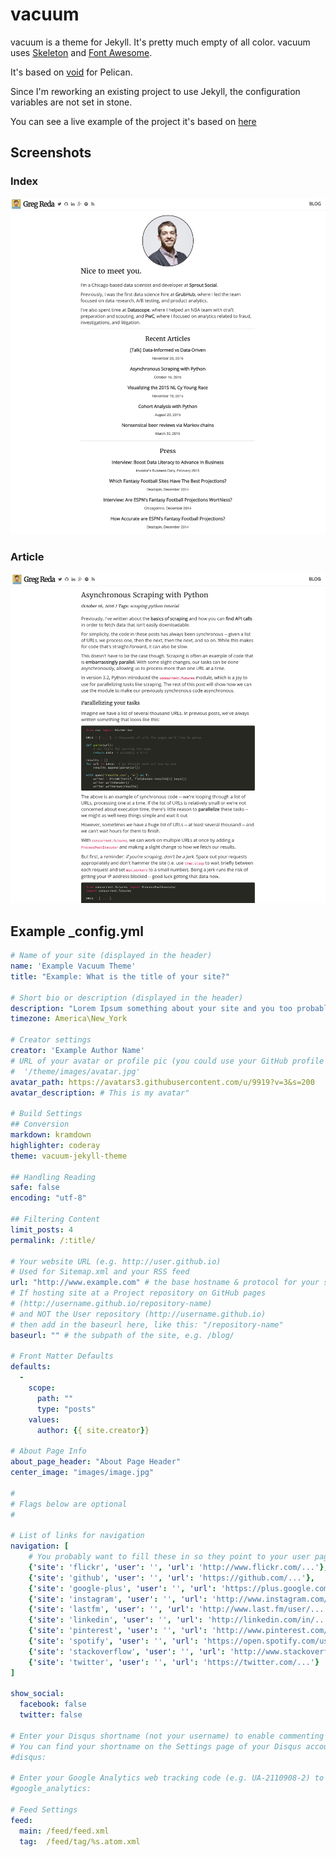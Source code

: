vacuum
====

vacuum is a theme for Jekyll. It's pretty much empty of all color. 
vacuum uses [Skeleton](http://www.getskeleton.com)
and [Font Awesome](http://fortawesome.github.io/Font-Awesome/).

It's based on [void](http://github.com/gjreda/void) for Pelican.

Since I'm reworking an existing project to use Jekyll, the configuration variables are not set in stone.

You can see a live example of the project it's based on [here](http://www.gregreda.com)

Screenshots
-----------
### Index
![Home Page](/examples/index.png)

### Article
![Article Page](/examples/article.png)

Example _config.yml
----------------------
```yaml
# Name of your site (displayed in the header)
name: 'Example Vacuum Theme'
title: "Example: What is the title of your site?"

# Short bio or description (displayed in the header)
description: "Lorem Ipsum something about your site and you too probably."
timezone: America\New_York

# Creator settings
creator: 'Example Author Name'
# URL of your avatar or profile pic (you could use your GitHub profile pic)
#  '/theme/images/avatar.jpg'
avatar_path: https://avatars3.githubusercontent.com/u/9919?v=3&s=200
avatar_description: # This is my avatar"

# Build Settings
## Conversion
markdown: kramdown
highlighter: coderay
theme: vacuum-jekyll-theme

## Handling Reading
safe: false
encoding: "utf-8"

## Filtering Content
limit_posts: 4
permalink: /:title/

# Your website URL (e.g. http://user.github.io)
# Used for Sitemap.xml and your RSS feed
url: "http://www.example.com" # the base hostname & protocol for your site
# If hosting site at a Project repository on GitHub pages
# (http://username.github.io/repository-name)
# and NOT the User repository (http://username.github.io)
# then add in the baseurl here, like this: "/repository-name"
baseurl: "" # the subpath of the site, e.g. /blog/

# Front Matter Defaults
defaults:
  -
    scope:
      path: ""
      type: "posts"
    values:
      author: {{ site.creator}}

# About Page Info
about_page_header: "About Page Header"
center_image: "images/image.jpg"

#
# Flags below are optional
#

# List of links for navigation
navigation: [
    # You probably want to fill these in so they point to your user pages
    {'site': 'flickr', 'user': '', 'url': 'http://www.flickr.com/...'},
    {'site': 'github', 'user': '', 'url': 'https://github.com/...'},
    {'site': 'google-plus', 'user': '', 'url': 'https://plus.google.com/...'},
    {'site': 'instagram', 'user': '', 'url': 'http://www.instagram.com/user/...'},
    {'site': 'lastfm', 'user': '', 'url': 'http://www.last.fm/user/...'},
    {'site': 'linkedin', 'user': '', 'url': 'http://linkedin.com/in/...'},
    {'site': 'pinterest', 'user': '', 'url': 'http://www.pinterest.com/...'},
    {'site': 'spotify', 'user': '', 'url': 'https://open.spotify.com/user/...'},
    {'site': 'stackoverflow', 'user': '', 'url': 'http://www.stackoverflow.com/user/...'},
    {'site': 'twitter', 'user': '', 'url': 'https://twitter.com/...'}
]

show_social:
  facebook: false
  twitter: false

# Enter your Disqus shortname (not your username) to enable commenting on posts
# You can find your shortname on the Settings page of your Disqus account
#disqus:

# Enter your Google Analytics web tracking code (e.g. UA-2110908-2) to activate tracking
#google_analytics:

# Feed Settings
feed:
  main: /feed/feed.xml
  tag:  /feed/tag/%s.atom.xml
```
